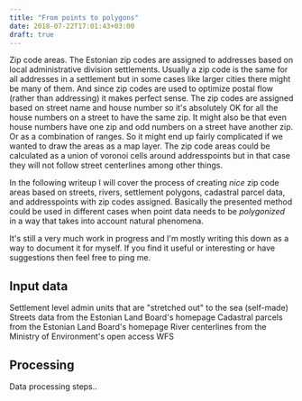 ```yaml
---
title: "From points to polygons"
date: 2018-07-22T17:01:43+03:00
draft: true
---
```


Zip code areas. The Estonian zip codes are assigned to addresses based on
local administrative division settlements. Usually a zip code is the same for
all addresses in a settlement but in some cases like larger cities there might
be many of them. And since zip codes are used to optimize postal flow (rather
than addressing) it makes perfect sense. The zip codes are assigned based on
street name and house number so it's absolutely OK for all the house numbers
on a street to have the same zip. It might also be that even house numbers
have one zip and odd numbers on a street have another zip. Or as a combination
of ranges. So it might end up fairly complicated if we wanted to draw the areas
as a map layer. The zip code areas could be calculated as a union of voronoi
cells around addresspoints but in that case they will not follow street
centerlines among other things.

In the following writeup I will cover the process of creating _nice_ zip code
areas based on streets, rivers, settlement polygons, cadastral parcel data, and
addresspoints with zip codes assigned. Basically the presented method could
be used in different cases when point data needs to be _polygonized_ in a way
that takes into account natural phenomena.

It's still a very much work in progress and I'm mostly writing this down as a
way to document it for myself. If you find it useful or interesting or have
suggestions then feel free to ping me.

## Input data
Settlement level admin units that are "stretched out" to the sea (self-made)
Streets data from the Estonian Land Board's homepage
Cadastral parcels from the Estonian Land Board's homepage
River centerlines from the Ministry of Environment's open access WFS

## Processing
Data processing steps..
